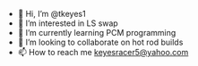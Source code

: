 - 👋 Hi, I’m @tkeyes1
- 👀 I’m interested in LS swap
- 🌱 I’m currently learning PCM programming
- 💞️ I’m looking to collaborate on hot rod builds
- 📫 How to reach me keyesracer5@yahoo.com

<!---
tkeyes1/tkeyes1 is a ✨ special ✨ repository because its `README.md` (this file) appears on your GitHub profile.
You can click the Preview link to take a look at your changes.
--->
